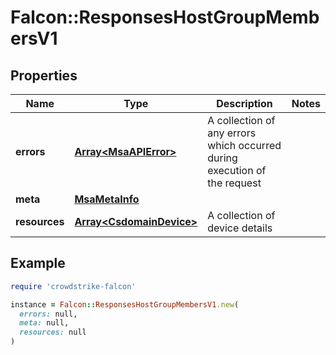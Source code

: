 # Falcon::ResponsesHostGroupMembersV1

## Properties

| Name | Type | Description | Notes |
| ---- | ---- | ----------- | ----- |
| **errors** | [**Array&lt;MsaAPIError&gt;**](MsaAPIError.md) | A collection of any errors which occurred during execution of the request |  |
| **meta** | [**MsaMetaInfo**](MsaMetaInfo.md) |  |  |
| **resources** | [**Array&lt;CsdomainDevice&gt;**](CsdomainDevice.md) | A collection of device details |  |

## Example

```ruby
require 'crowdstrike-falcon'

instance = Falcon::ResponsesHostGroupMembersV1.new(
  errors: null,
  meta: null,
  resources: null
)
```


